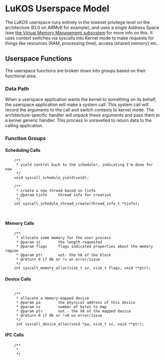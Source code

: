 # LuKOS Userspace Model
The LuKOS userspace runs entirely in the loweset privilege level on the architecture (EL0 on ARMv8 for example), and uses a single Address Space (see [the Virtual Memory Management subsystem](110-virtual-memory.md.html) for more info on this. It uses context switches via syscalls into Kernel mode to make requests for things like resources (RAM, processing time), access (shared memory) etc. 

## Userspace Functions
The userspace functions are broken down into groups based on their functional area.

### Data Path
When a userspace application wants the kernel to something on its behalf, the userspace application will make a system call. This system call will record the arguments to the call and switch contexts to kernel mode. The architecture-specific handler will unpack these arguments and pass them to a kernel generic handler. This process in unravelled to return data to the calling application. 

### Function Groups
#### Scheduling Calls
```
	/**
	 * yield control back to the scheduler, indicating I'm done for now
	 */
	void syscall_schedule_yield(void);
	
	/**
	 * create a new thread based on tinfo
	 * @param tinfo		thread info for creation
	 */
	int syscall_schedule_thread_create(thread_info_t *tinfo);
	


```

#### Memory Calls

```
	/**
	 * allocate some memory for the user process
	 * @param sz		the length requested
	 * @param flags		flags indicated properties about the memory region
	 * @param ptr		out- the VA of the block
	 * @return 0 if OK or != on error/issue
	 */
	int syscall_memory_alloc(size_t sz, size_t flags, void **ptr);
```

#### Device Calls
```

	/**
	 * allocate a memory-mapped device 
	 * @param pa		the physical address of this device
	 * @param sz		number of bytes to map
	 * @param ptr		out - the VA of the mapped device
	 * @return 0 if OK or !=0 on error/issue
	 */
	 int syscall_device_alloc(void *pa, size_t sz, void **ptr);

```

#### IPC Calls
```
	/**
	 *
	 */

```

